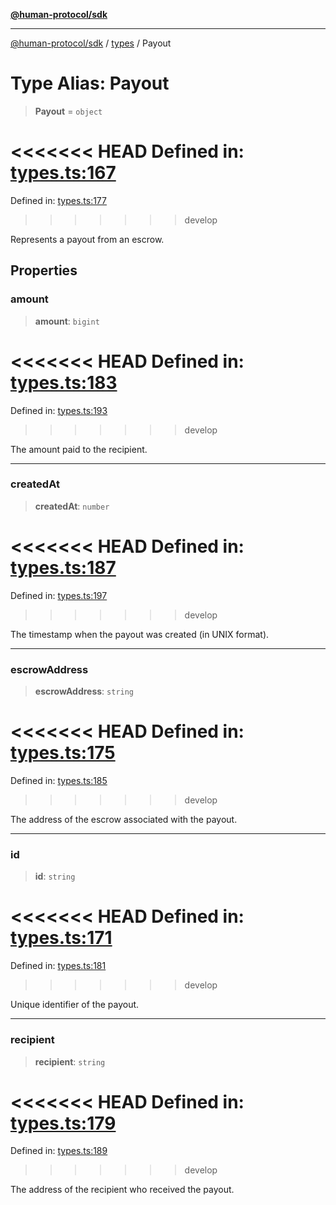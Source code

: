 [**@human-protocol/sdk**](../../README.md)

***

[@human-protocol/sdk](../../modules.md) / [types](../README.md) / Payout

# Type Alias: Payout

> **Payout** = `object`

<<<<<<< HEAD
Defined in: [types.ts:167](https://github.com/humanprotocol/human-protocol/blob/daa33ac30e8a8fd3dd7bbd077ced2e0ab16f7bab/packages/sdk/typescript/human-protocol-sdk/src/types.ts#L167)
=======
Defined in: [types.ts:177](https://github.com/humanprotocol/human-protocol/blob/8c6afbe01e352b593635124b575731df11c509c7/packages/sdk/typescript/human-protocol-sdk/src/types.ts#L177)
>>>>>>> develop

Represents a payout from an escrow.

## Properties

### amount

> **amount**: `bigint`

<<<<<<< HEAD
Defined in: [types.ts:183](https://github.com/humanprotocol/human-protocol/blob/daa33ac30e8a8fd3dd7bbd077ced2e0ab16f7bab/packages/sdk/typescript/human-protocol-sdk/src/types.ts#L183)
=======
Defined in: [types.ts:193](https://github.com/humanprotocol/human-protocol/blob/8c6afbe01e352b593635124b575731df11c509c7/packages/sdk/typescript/human-protocol-sdk/src/types.ts#L193)
>>>>>>> develop

The amount paid to the recipient.

***

### createdAt

> **createdAt**: `number`

<<<<<<< HEAD
Defined in: [types.ts:187](https://github.com/humanprotocol/human-protocol/blob/daa33ac30e8a8fd3dd7bbd077ced2e0ab16f7bab/packages/sdk/typescript/human-protocol-sdk/src/types.ts#L187)
=======
Defined in: [types.ts:197](https://github.com/humanprotocol/human-protocol/blob/8c6afbe01e352b593635124b575731df11c509c7/packages/sdk/typescript/human-protocol-sdk/src/types.ts#L197)
>>>>>>> develop

The timestamp when the payout was created (in UNIX format).

***

### escrowAddress

> **escrowAddress**: `string`

<<<<<<< HEAD
Defined in: [types.ts:175](https://github.com/humanprotocol/human-protocol/blob/daa33ac30e8a8fd3dd7bbd077ced2e0ab16f7bab/packages/sdk/typescript/human-protocol-sdk/src/types.ts#L175)
=======
Defined in: [types.ts:185](https://github.com/humanprotocol/human-protocol/blob/8c6afbe01e352b593635124b575731df11c509c7/packages/sdk/typescript/human-protocol-sdk/src/types.ts#L185)
>>>>>>> develop

The address of the escrow associated with the payout.

***

### id

> **id**: `string`

<<<<<<< HEAD
Defined in: [types.ts:171](https://github.com/humanprotocol/human-protocol/blob/daa33ac30e8a8fd3dd7bbd077ced2e0ab16f7bab/packages/sdk/typescript/human-protocol-sdk/src/types.ts#L171)
=======
Defined in: [types.ts:181](https://github.com/humanprotocol/human-protocol/blob/8c6afbe01e352b593635124b575731df11c509c7/packages/sdk/typescript/human-protocol-sdk/src/types.ts#L181)
>>>>>>> develop

Unique identifier of the payout.

***

### recipient

> **recipient**: `string`

<<<<<<< HEAD
Defined in: [types.ts:179](https://github.com/humanprotocol/human-protocol/blob/daa33ac30e8a8fd3dd7bbd077ced2e0ab16f7bab/packages/sdk/typescript/human-protocol-sdk/src/types.ts#L179)
=======
Defined in: [types.ts:189](https://github.com/humanprotocol/human-protocol/blob/8c6afbe01e352b593635124b575731df11c509c7/packages/sdk/typescript/human-protocol-sdk/src/types.ts#L189)
>>>>>>> develop

The address of the recipient who received the payout.
